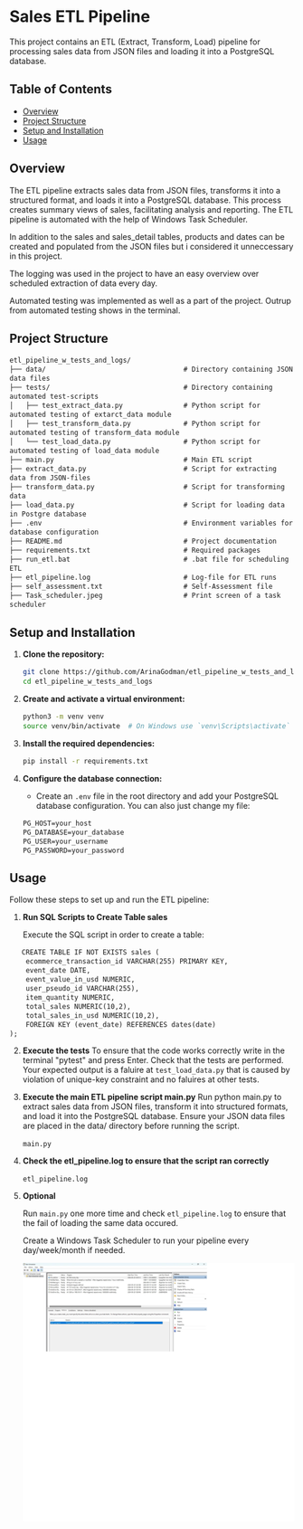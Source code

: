 # Sales ETL Pipeline

This project contains an ETL (Extract, Transform, Load) pipeline for processing sales data from JSON files and loading it into a PostgreSQL database.

## Table of Contents

- [Overview](#overview)
- [Project Structure](#project-structure)
- [Setup and Installation](#setup-and-installation)
- [Usage](#usage)

## Overview

The ETL pipeline extracts sales data from JSON files, transforms it into a structured format, and loads it into a PostgreSQL database. This process creates summary views of sales, facilitating analysis and reporting. The ETL pipeline is automated with the help of Windows Task Scheduler.

In addition to the sales and sales_detail tables, products and dates can be created and populated from the JSON files but i considered it unneccessary in this project.

The logging was used in the project to have an easy overview over scheduled extraction of data every day. 

Automated testing was implemented as well as a part of the project. Outrup from automated testing shows in the terminal. 

## Project Structure

```plaintext
etl_pipeline_w_tests_and_logs/
├── data/                                  # Directory containing JSON data files
├── tests/                                 # Directory containing automated test-scripts
│   ├── test_extract_data.py               # Python script for automated testing of extarct_data module
│   ├── test_transform_data.py             # Python script for automated testing of transform_data module
│   └── test_load_data.py                  # Python script for automated testing of load_data module
├── main.py                                # Main ETL script
├── extract_data.py                        # Script for extracting data from JSON-files
├── transform_data.py                      # Script for transforming data 
├── load_data.py                           # Script for loading data in Postgre database
├── .env                                   # Environment variables for database configuration
├── README.md                              # Project documentation
├── requirements.txt                       # Required packages
├── run_etl.bat                            # .bat file for scheduling ETL
├── etl_pipeline.log                       # Log-file for ETL runs
├── self_assessment.txt                    # Self-Assessment file
├── Task_scheduler.jpeg                    # Print screen of a task scheduler
```

## Setup and Installation

1. **Clone the repository:**
    ```bash
    git clone https://github.com/ArinaGodman/etl_pipeline_w_tests_and_logs.git
    cd etl_pipeline_w_tests_and_logs
    ```

2. **Create and activate a virtual environment:**
    ```bash
    python3 -m venv venv
    source venv/bin/activate  # On Windows use `venv\Scripts\activate`
    ```

3. **Install the required dependencies:**
    ```bash
    pip install -r requirements.txt
    ```

4. **Configure the database connection:**
    - Create an `.env` file in the root directory and add your PostgreSQL database configuration. You can also just change my file:
    ```
    PG_HOST=your_host
    PG_DATABASE=your_database
    PG_USER=your_username
    PG_PASSWORD=your_password
    ```

## Usage

Follow these steps to set up and run the ETL pipeline:

1. **Run SQL Scripts to Create Table sales**

   Execute the SQL script in order to create a table: 
```plaintext
   CREATE TABLE IF NOT EXISTS sales (
    ecommerce_transaction_id VARCHAR(255) PRIMARY KEY,
    event_date DATE,
    event_value_in_usd NUMERIC,
    user_pseudo_id VARCHAR(255),
    item_quantity NUMERIC,
    total_sales NUMERIC(10,2),
    total_sales_in_usd NUMERIC(10,2),
    FOREIGN KEY (event_date) REFERENCES dates(date)
);
```

2. **Execute the tests**
   To ensure that the code works correctly write in the terminal "pytest" and press Enter. Check that the tests are performed. Your expected output is a faluire at `test_load_data.py` that is caused by violation of unique-key constraint and no faluires at other tests. 

3. **Execute the main ETL pipeline script main.py**
   Run python main.py to extract sales data from JSON files, transform it into structured formats, and load it into the PostgreSQL database. Ensure your JSON data files are placed in the data/ directory before running the script.

   `main.py`

3. **Check the etl_pipeline.log to ensure that the script ran correctly**

   `etl_pipeline.log`

4. **Optional** 
   
   Run `main.py` one more time and check `etl_pipeline.log` to ensure that the fail of loading the same data occured. 

   Create a Windows Task Scheduler to run your pipeline every day/week/month if needed.

   ![Task Scheduler](Task_scheduler.jpg)